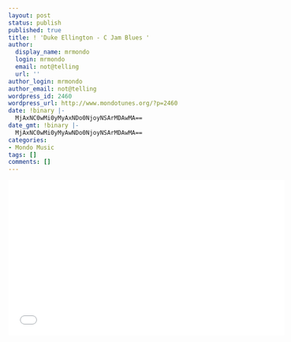 ```yaml
---
layout: post
status: publish
published: true
title: ! 'Duke Ellington - C Jam Blues '
author:
  display_name: mrmondo
  login: mrmondo
  email: not@telling
  url: ''
author_login: mrmondo
author_email: not@telling
wordpress_id: 2460
wordpress_url: http://www.mondotunes.org/?p=2460
date: !binary |-
  MjAxNC0wMi0yMyAxNDo0NjoyNSArMDAwMA==
date_gmt: !binary |-
  MjAxNC0wMi0yMyAwNDo0NjoyNSArMDAwMA==
categories:
- Mondo Music
tags: []
comments: []
---
```

<iframe width="560" height="315" src="//www.youtube.com/embed/gOlpcJhNyDI" frameborder="0"> </iframe>
